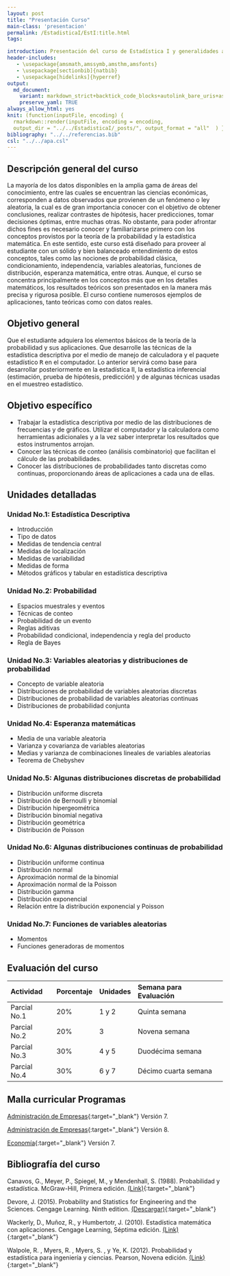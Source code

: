 ```yaml
---
layout: post
title: "Presentación Curso"
main-class: 'presentacion'
permalink: /EstadisticaI/EstI:title.html
tags:

introduction: Presentación del curso de Estadística I y generalidades a tener en cuenta
header-includes:
   - \usepackage{amsmath,amssymb,amsthm,amsfonts}
   - \usepackage[sectionbib]{natbib}
   - \usepackage[hidelinks]{hyperref}
output:
  md_document:
    variant: markdown_strict+backtick_code_blocks+autolink_bare_uris+ascii_identifiers+tex_math_single_backslash
    preserve_yaml: TRUE
always_allow_html: yes   
knit: (function(inputFile, encoding) {
  rmarkdown::render(inputFile, encoding = encoding,
  output_dir = "../../EstadisticaI/_posts/", output_format = "all"  ) })
bibliography: "../../referencias.bib"
csl: "../../apa.csl"
---
```








Descripción general del curso
-----------------------------

La mayoría de los datos disponibles en la amplia gama de áreas del
conocimiento, entre las cuales se encuentran las ciencias económicas,
corresponden a datos observados que provienen de un fenómeno o ley
aleatoria, la cual es de gran importancia conocer con el objetivo de
obtener conclusiones, realizar contrastes de hipótesis, hacer
predicciones, tomar decisiones óptimas, entre muchas otras. No obstante,
para poder afrontar dichos fines es necesario conocer y familiarizarse
primero con los conceptos provistos por la teoría de la probabilidad y
la estadística matemática. En este sentido, este curso está diseñado
para proveer al estudiante con un sólido y bien balanceado entendimiento
de estos conceptos, tales como las nociones de probabilidad clásica,
condicionamiento, independencia, variables aleatorias, funciones de
distribución, esperanza matemática, entre otras. Aunque, el curso se
concentra principalmente en los conceptos más que en los detalles
matemáticos, los resultados teóricos son presentados en la manera más
precisa y rigurosa posible. El curso contiene numerosos ejemplos de
aplicaciones, tanto teóricas como con datos reales.

Objetivo general
----------------

Que el estudiante adquiera los elementos básicos de la teoría de la
probabilidad y sus aplicaciones. Que desarrolle las técnicas de la
estadística descriptiva por el medio de manejo de calculadora y el
paquete estadístico <tt>R</tt> en el computador. Lo anterior servirá
como base para desarrollar posteriormente en la estadística II, la
estadística inferencial (estimación, prueba de hipótesis, predicción) y
de algunas técnicas usadas en el muestreo estadístico.

Objetivo específico
-------------------

-   Trabajar la estadística descriptiva por medio de las distribuciones
    de frecuencias y de gráficos. Utilizar el computador y la
    calculadora como herramientas adicionales y a la vez saber
    interpretar los resultados que estos instrumentos arrojan.
-   Conocer las técnicas de conteo (análisis combinatorio) que facilitan
    el cálculo de las probabilidades.
-   Conocer las distribuciones de probabilidades tanto discretas como
    continuas, proporcionando áreas de aplicaciones a cada una de ellas.

Unidades detalladas
-------------------

### Unidad No.1: Estadística Descriptiva

-   Introducción
-   Tipo de datos
-   Medidas de tendencia central
-   Medidas de localización
-   Medidas de variabilidad
-   Medidas de forma
-   Métodos gráficos y tabular en estadística descriptiva

### Unidad No.2: Probabilidad

-   Espacios muestrales y eventos
-   Técnicas de conteo
-   Probabilidad de un evento
-   Reglas aditivas
-   Probabilidad condicional, independencia y regla del producto
-   Regla de Bayes

### Unidad No.3: Variables aleatorias y distribuciones de probabilidad

-   Concepto de variable aleatoria
-   Distribuciones de probabilidad de variables aleatorias discretas
-   Distribuciones de probabilidad de variables aleatorias continuas
-   Distribuciones de probabilidad conjunta

### Unidad No.4: Esperanza matemáticas

-   Media de una variable aleatoria
-   Varianza y covarianza de variables aleatorias
-   Medias y varianza de combinaciones lineales de variables aleatorias
-   Teorema de Chebyshev

### Unidad No.5: Algunas distribuciones discretas de probabilidad

-   Distribución uniforme discreta
-   Distribución de Bernoulli y binomial
-   Distribución hipergeométrica
-   Distribución binomial negativa
-   Distribución geométrica
-   Distribución de Poisson

### Unidad No.6: Algunas distribuciones continuas de probabilidad

-   Distribución uniforme continua
-   Distribución normal
-   Aproximación normal de la binomial
-   Aproximación normal de la Poisson
-   Distribución gamma
-   Distribución exponencial
-   Relación entre la distribución exponencial y Poisson

### Unidad No.7: Funciones de variables aleatorias

-   Momentos
-   Funciones generadoras de momentos

Evaluación del curso
--------------------

<table class="table table-striped" style="width: auto !important; margin-left: auto; margin-right: auto;">
<thead>
<tr>
<th style="text-align:left;">
Actividad
</th>
<th style="text-align:left;">
Porcentaje
</th>
<th style="text-align:left;">
Unidades
</th>
<th style="text-align:left;">
Semana para Evaluación
</th>
</tr>
</thead>
<tbody>
<tr>
<td style="text-align:left;">
Parcial No.1
</td>
<td style="text-align:left;">
20%
</td>
<td style="text-align:left;">
1 y 2
</td>
<td style="text-align:left;">
Quinta semana
</td>
</tr>
<tr>
<td style="text-align:left;">
Parcial No.2
</td>
<td style="text-align:left;">
20%
</td>
<td style="text-align:left;">
3
</td>
<td style="text-align:left;">
Novena semana
</td>
</tr>
<tr>
<td style="text-align:left;">
Parcial No.3
</td>
<td style="text-align:left;">
30%
</td>
<td style="text-align:left;">
4 y 5
</td>
<td style="text-align:left;">
Duodécima semana
</td>
</tr>
<tr>
<td style="text-align:left;">
Parcial No.4
</td>
<td style="text-align:left;">
30%
</td>
<td style="text-align:left;">
6 y 7
</td>
<td style="text-align:left;">
Décimo cuarta semana
</td>
</tr>
</tbody>
</table>

Malla curricular Programas
--------------------------

[Administración de
Empresas](http://www.udea.edu.co/wps/wcm/connect/udea/af91e1c8-2160-4da1-b77c-75a857af84f7/MallaProgramaAdmon.pdf?MOD=AJPERES&CVID=ljvFNrm){:target="\_blank"}
Versión 7.

[Administración de
Empresas](http://www.udea.edu.co/wps/wcm/connect/udea/7289d5f7-e816-429d-88dc-5900896e222e/Malla+Administración+UdeA_Plan+de+estudios+V8.pdf?MOD=AJPERES&CVID=mHm8gYY){:target="\_blank"}
Versión 8.

[Economía](http://www.udea.edu.co/wps/wcm/connect/udea/8c28c40c-ebe3-4211-be14-8d49c8b7efd4/Malla+Version+7.0+agosto2015.pdf?MOD=AJPERES&CVID=kZxI1y6){:target="\_blank"}
Versión 7.

Bibliografía del curso
----------------------

Canavos, G., Meyer, P., Spiegel, M., y Mendenhall, S. (1988).
Probabilidad y estadística. McGraw-Hill, Primera edición.
[(Link)](https://gsosa61.files.wordpress.com/2008/03/10-canavos-g-probabilidad-y-estadistica-aplicaciones-y-metodos.pdf){:target="\_blank"}

Devore, J. (2015). Probability and Statistics for Engineering and the
Sciences. Cengage Learning. Ninth edition.
[(Descargar)](http://booksdl.org/get.php?md5=98c7c798530f9d7287e36760b999fae3){:target="\_blank"}

Wackerly, D., Muñoz, R., y Humbertotr, J. (2010). Estadística matemática
con aplicaciones. Cengage Learning, Séptima edición.
[(Link)](https://www.cimat.mx/ciencia_para_jovenes/bachillerato/libros/%5BWackerly,Mendenhall,Scheaffer%5DEstadistica_Matematica_con_Aplicaciones.pdf){:target="\_blank"}

Walpole, R. , Myers, R. , Myers, S. , y Ye, K. (2012). Probabilidad y
estadística para ingeniería y ciencias. Pearson, Novena edición.
[(Link)](https://vereniciafunez94hotmail.files.wordpress.com/2014/08/8va-probabilidad-y-estadistica-para-ingenier-walpole_8.pdf){:target="\_blank"}

